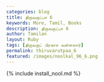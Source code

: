 ```yaml
---  
categories: blog  
title: திருவருட்பா 6
keywords: More, Tamil, Books  
description: திருவருட்பா 6
author: Tamilan  
layout: Ruby  
tags: [திருவருட் பிரகாச வள்ளலார்]
permalink: thiruvarutpaa_6  
featured: /images/noolkal_96_6.png  
---  
```

{% include install_nool.md %} 


